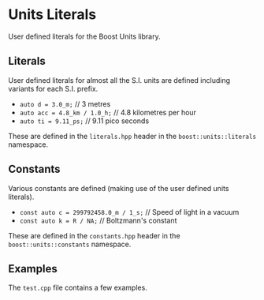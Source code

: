 # Units Literals

User defined literals for the Boost Units library.

## Literals

User defined literals for almost all the S.I. units are defined including variants for each S.I. prefix.

* `auto d = 3.0_m;` // 3 metres
* `auto acc = 4.8_km / 1.0_h;` // 4.8 kilometres per hour
* `auto ti = 9.11_ps;` // 9.11 pico seconds

These are defined in the `literals.hpp` header in the `boost::units::literals` namespace.

## Constants

Various constants are defined (making use of the user defined units literals).

* `const auto c = 299792458.0_m / 1_s;` // Speed of light in a vacuum
* `const auto k = R / NA;` // Boltzmann's constant

These are defined in the `constants.hpp` header in the `boost::units::constants` namespace.

## Examples

The `test.cpp` file contains a few examples.

